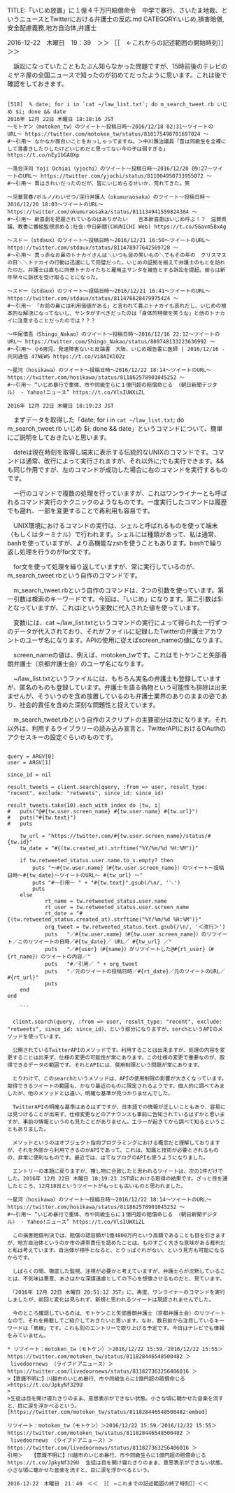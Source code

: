 TITLE:「いじめ放置」に１億４千万円賠償命令　中学で暴行、さいたま地裁、というニュースとTwitterにおける弁護士の反応.md
CATEGORY:いじめ,損害賠償,安全配慮義務,地方自治体,弁護士

2016-12-22　木曜日　19：39　＞＞ ［［　←これからの記述範囲の開始時刻］］＞＞

　訴訟になっていたこともたぶん知らなかった問題ですが、15時前後のテレビのミヤネ屋の全国ニュースで知ったのが初めてだったように思います。これは後で確認をしておきます。

```

[518]  % date; for i in `cat ~/law_list.txt`; do m_search_tweet.rb いじめ $i; done && date
2016年 12月 22日 木曜日 18:18:16 JST
〜モトケン（motoken_tw）のツイート〜投稿日時〜2016/12/18 02:31〜ツイートのURL〜 https://twitter.com/motoken_tw/status/810175498701697024 〜
#〜引用〜 なかなか面白いことをおっしゃってますね。＞中川雅治議員「昔は同級生を全裸にして落書きしたりしたけどいじめだと思ってない今の子は弱すぎる」 https://t.co/nEy1bGA8Xp

〜落合洋司 Yoji Ochiai（yjochi）のツイート〜投稿日時〜2016/12/20 09:27〜ツイートのURL〜 https://twitter.com/yjochi/status/811004950733955072 〜
#〜引用〜 胃はきれいだったのだが、皆にいじめらるせいか、荒れてきた。笑

〜児童買春/ポルノ/わいせつ/淫行弁護人（okumuraosaka）のツイート〜投稿日時〜2016/12/20 18:03〜ツイートのURL〜 https://twitter.com/okumuraosaka/status/811134941559824384 〜
#〜引用〜 新喜劇を把握されているのはありがたい　　吉本新喜劇はいじめ呼ぶ！？　滋賀県議、教委に番組監視求める:社会:中日新聞(CHUNICHI Web) https://t.co/56avm5BxAg

〜スドー（stdaux）のツイート〜投稿日時〜2016/12/21 16:50〜ツイートのURL〜 https://twitter.com/stdaux/status/811478977642569728 〜
#〜引用〜 真っ赤なお鼻のトナカイさんは＼いつも皆の笑いもの＼でもその年の　クリスマスの日＼＼トナカイの行動は迅速にして完璧だった。いじめの証拠を揃えて弁護士のもとを訪れたのだ。弁護士は直ちに同僚トナカイたちと雇用主サンタを被告とする訴訟を提起。彼らは新年早々に訴状を受け取ることになった。

〜スドー（stdaux）のツイート〜投稿日時〜2016/12/21 16:41〜ツイートのURL〜 https://twitter.com/stdaux/status/811476628479975424 〜
#〜引用〜 「お前の鼻には利用価値がある」と言われて喜ぶトナカイも哀れだし、いじめの根本的な解決になってないし、サンタがすべきだったのは「身体的特徴を笑うな」と他のトナカイに注意することだったのでは？？？

〜中尾慎吾（Shingo_Nakao）のツイート〜投稿日時〜2016/12/16 22:12〜ツイートのURL〜 https://twitter.com/Shingo_Nakao/status/809748133223636992 〜
#〜引用〜 小6男児、発達障害ないと反論書　大阪、いじめ報告書に医師 | 2016/12/16 - 共同通信 47NEWS https://t.co/Vi8AIKlO2z

〜星河（hosikawa）のツイート〜投稿日時〜2016/12/22 18:14〜ツイートのURL〜 https://twitter.com/hosikawa/status/811862578901045252 〜
#〜引用〜 “いじめ暴行で重体、市や同級生らに１億円超の賠償命じる （朝日新聞デジタル） - Yahoo!ニュース” https://t.co/VlsIUWXiZL

2016年 12月 22日 木曜日 18:19:23 JST

```

　まずデータを取得した「date; for i in `cat ~/law_list.txt`; do m_search_tweet.rb いじめ $i; done && date」というコマンドについて、簡単にご説明をしておきたいと思います。

　dateは現在時刻を取得し端末に表示する伝統的なUNIXのコマンドです。コマンドは通常、改行によって実行されますが、それ以外に;でも実行できます。&&も同じ作用ですが、左のコマンドが成功した場合に右のコマンドを実行するものです。

　一行のコマンドで複数の処理を行っていますが、これはワンライナーとも呼ばれるコマンド実行のテクニックのようなものです。一度実行したコマンドは履歴でも遡れ、一部を変更することで再利用も容易です。

　UNIX環境におけるコマンドの実行は、シェルと呼ばれるものを使って端末（もしくはターミナル）で行われます。シェルには種類があって、私は通常、bashを使っていますが、より高機能なzshを使うこともあります。bashで繰り返し処理を行うのがfor文です。

　for文を使って処理を繰り返していますが、常に実行しているのが、m_search_tweet.rbという自作のコマンドです。

　m_search_tweet.rbという自作のコマンドは、2つの引数を使っています。第一引数は検索のキーワードです。今回は、「いじめ」になります。第二引数は$iとなっていますが、これはiという変数に代入された値を使っています。

　変数iには、cat ~/law_list.txtというコマンドの実行によって得られた一行ずつのデータが代入されており、それがファイルに記録したTwitterの弁護士アカウントのユーザ名になります。APIの使用に従えばscreen_nameの値になります。

　screen_nameの値は、例えば、motoken_twです。これはモトケンこと矢部善朗弁護士（京都弁護士会）のユーザ名になります。

　~/law_list.txtというファイルには、もちろん実名の弁護士も登録していますが、匿名のものも登録しています。弁護士を語る偽物という可能性も排除は出来ませんが、そういうのを含め放置しているのも弁護士業界のありのままの姿であり、社会的責任を含めた深刻な問題性と捉えています。

　m_search_tweet.rbという自作のスクリプトの主要部分は次になります。それ以外は、利用するライブラリーの読み込み宣言と、TwitterAPIにおけるOAuthのアクセスキーの設定ぐらいのものです。

```

query = ARGV[0]
user = ARGV[1]

since_id = nil

result_tweets = client.search(query, :from => user, result_type: "recent", exclude: "retweets", since_id: since_id)

result_tweets.take(10).each_with_index do |tw, i|
#   puts("@#{tw.user.screen_name} #{tw.user.name} #{tw.url}")
#   puts("#{tw.text}")
#   puts
    
    tw_url = "https://twitter.com/#{tw.user.screen_name}/status/#{tw.id}"
    tw_date = "#{(tw.created_at).strftime("%Y/%m/%d %H:%M")}"
    
    if tw.retweeted_status.user.name.to_s.empty? then
        puts "〜#{tw.user.name}（#{tw.user.screen_name}）のツイート〜投稿日時〜#{tw_date}〜ツイートのURL〜 #{tw_url} 〜"
        puts "#〜引用〜 " + "#{tw.text}".gsub(/\n/, '＼')
        puts
    else
            rt_name = tw.retweeted_status.user.name
            rt_user = tw.retweeted_status.user.screen_name
            rt_date = "#{(tw.retweeted_status.created_at).strftime("%Y/%m/%d %H:%M")}"               
            org_tweet = tw.retweeted_status.text.gsub(/\n/, '＜改行＞')
            puts   "／#{tw.user.name}（#{tw.user.screen_name}）のリツイート／このリツイートの日時／#{tw_date}／ URL／ #{tw_url} ／"
            puts   "／#{user}（#{name}）がリツイートした@#{rt_user}（#{rt_name}）のツイートの内容／"
            puts   "#／引用／ " + org_tweet
            puts   "／元のツイートの投稿日時／#{rt_date}／元のツイートのURL／ #{rt_url}"
            puts
    end
end
    
    ```

　client.search(query, :from => user, result_type: "recent", exclude: "retweets", since_id: since_id)、という部分になりますが、serchというAPIのメソッドを使っています。

　公開されているTwitterAPIのメソッドです。利用することは出来ますが、処理の内容を変更することは出来ず、仕様の変更の可能性が常にあります。この仕様の変更で重要なのが、取得できるデータの範囲です。それとAPIには、使用制限という問題が常にあります。

　とりわけて、このsearchというメソッドは、APIの使用制限の影響が大きくなっています。取得できるツイートの範囲も、かなり最近のものに限定されるようです。個人的に調べてみましたが、他のメソッドとは違い、明確な基準が見つかりませんでした。

　TwitterAPIの明確な基準はあるはずですが、日本語での情報が乏しいこともあり、容易には見つけることが出来ず、仕様変更などのアナウンスも事前に告知されているはずかと思いますが、事前の情報というのも見たことがありません。エラーが起きてから調べて知るということもありました。

　メソッドというのはオブジェクト指向プログラミングにおける概念だと理解しておりますが、それを外部から利用できるのがAPIであって、これは、知識と技術が必要とされるものの、非常に便利なものです。最近では、はてなブログのAPIも使うようになりました。

　エントリーの本題に戻りますが、捜し物に合致したと思われるツイートは、次の1件だけでした。2016年 12月 22日 木曜日 18:19:23 JST頃における取得の結果です。ざっと目を通したところ、12月18日というツイートがもっとも古いものと思われました。

〜星河（hosikawa）のツイート〜投稿日時〜2016/12/22 18:14〜ツイートのURL〜 https://twitter.com/hosikawa/status/811862578901045252 〜
#〜引用〜 “いじめ暴行で重体、市や同級生らに１億円超の賠償命じる （朝日新聞デジタル） - Yahoo!ニュース” https://t.co/VlsIUWXiZL

　この損害賠償判決では、賠償の認容額が1億4800万円という高額であることも目を引きますが、地方自治体というのか市の連帯責任を認めたことは、ものすごく大きな意味がある裁判だと私は考えています。自治体が相手となると、とりっぱぐれがない、という見方も可能になるからです。

　しばらくの間、徹底した監視、注視が必要かと考えていますが、弁護士らが沈黙していることは、不気味は悪意、あさはかな深謀遠慮としての下心を想像させるものだと、見ています。

　「2016年 12月 22日 木曜日 20:51:12 JST」に、再度、ワンライナーのコマンドを実行しましたが、前回と変化は見られず、新規と思われるツイートは現認されませんでした。

　今のところ確認しているのは、モトケンこと矢部善朗弁護士（京都弁護士会）のリツイートなので、それを掲載してご紹介しておきたいと思います。なお、数日前から注目しているキーワードは「島根」です。これも別のエントリーで取り上げる予定です。今日はテレビでも情報をみていません。

* リツイート：motoken_tw（モトケン）＞2016/12/22 15:59／2016/12/22 15:55＞ https://twitter.com/motoken_tw/status/811828446548500482 ＞  
 livedoornews （ライブドアニュース）＞ https://twitter.com/livedoornews/status/811827363256406016 ＞  
>【意識不明に】川越市のいじめ暴行、市や同級生らに1億円超の賠償命じる 
>https://t.co/JpkyNf329U
>
>生徒は目を開け寝たきりのまま、意思表示ができない状態。小さな頃に聴かせた音楽を流すと、目に涙を浮かべるという。  
[https://twitter.com/motoken_tw/status/811828446548500482:embed]

リツイート：motoken_tw（モトケン）＞2016/12/22 15:59／2016/12/22 15:55＞ https://twitter.com/motoken_tw/status/811828446548500482 ＞
 livedoornews （ライブドアニュース）＞ https://twitter.com/livedoornews/status/811827363256406016 ＞
引用＞　 【意識不明に】川越市のいじめ暴行、市や同級生らに1億円超の賠償命じる  https://t.co/JpkyNf329U  生徒は目を開け寝たきりのまま、意思表示ができない状態。小さな頃に聴かせた音楽を流すと、目に涙を浮かべるという。 

2016-12-22　木曜日　21：40　＜＜ ［［　←これまでの記述範囲の終了時刻］］＜＜

